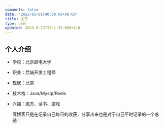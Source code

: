 ```yaml
---
comments: false
date: '2022-01-01T00:00:00+08:00'
title: 关于
type: user
updated: 2023-9-23T22:1:35.606+8:0
---
```

## 个人介绍

- 学校：北京邮电大学
- 职业：后端开发工程师
- 现居：北京
- 技术栈：Java/Mysql/Redis
- 兴趣：魔方、读书、游戏

  写博客只是在记录自己每日的收获，分享出来也是对于自己平时记录的一个总结！

<div style="display:none">

## 工作经历

+ 2023.07 - 至今  阿里巴巴-阿里云  Java后端开发

## 实习经历

+ 2022.09 - 2022.11  中信建投证券-信息技术部  信息技术助理
+ 2022.06 - 2022.08  阿里巴巴-饿了么  Java后端开发

## 教育背景

- 2020.09 - 2023.06  北京邮电大学  计算机技术
- 2016.09 - 2020.06  东北大学(秦皇岛)  计算机科学与技术
- 2013.09 - 2016.06  山西省晋城一中

## 荣誉奖项

+ 2018年 高教社杯全国大学生数学建模竞赛本科组二等奖
+ 2017年 第九届全国大学生数学竞赛二等奖
+ 2015年 第三十二届全国中学生物理竞赛三等奖

## 个人总结

- 乐于思考，热爱学习新的技术

</div>
